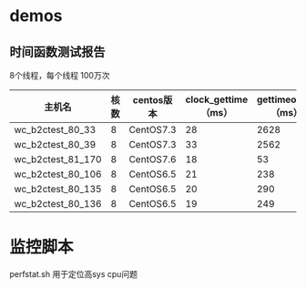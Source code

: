 # demos

## 时间函数测试报告

8个线程，每个线程 100万次

| 主机名            | 核数 | centos版本 | clock_gettime（ms） | gettimeofday（ms） | time（ms） | ftime（ms） | gmttime（ms） | gmttime_r（ms） | localtime（ms） | localtime_r（ms） | timegm（ms） |
| ----------------- | ---- | ---------- | ------------------- | ------------------ | ---------- | ----------- | ------------- | --------------- | --------------- | ----------------- | ------------ |
| wc_b2ctest_80_33  | 8    | CentOS7.3  | 28                  | 2628               | 17         | 2631        | 3019          | 2712            | 54016           | 10926             | 2941         |
| wc_b2ctest_80_39  | 8    | CentOS7.3  | 33                  | 2562               | 14         | 2562        | 3075          | 2766            | 50594           | 13175             | 3210         |
| wc_b2ctest_81_170 | 8    | CentOS7.6  | 18                  | 53                 | 8          | 49          | 2099          | 1705            | 31429           | 8120              | 2040         |
| wc_b2ctest_80_106 | 8    | CentOS6.5  | 21                  | 238                | 262        | 273         | 1272          | 1225            | 12086           | 3192              | 1673         |
| wc_b2ctest_80_135 | 8    | CentOS6.5  | 20                  | 290                | 245        | 244         | 1595          | 1253            | 13010           | 3259              | 1760         |
| wc_b2ctest_80_136 | 8    | CentOS6.5  | 19                  | 249                | 262        | 298         | 1373          | 1183            | 12275           | 3256              | 1808         |

# 监控脚本

perfstat.sh 用于定位高sys cpu问题
